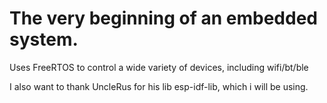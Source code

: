 # The very beginning of an embedded system.
Uses FreeRTOS to control a wide variety of devices, including wifi/bt/ble

I also want to thank UncleRus for his lib esp-idf-lib, which i will be using.
